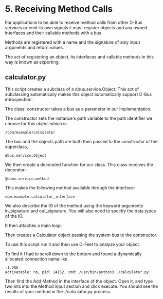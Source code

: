 # 5. Receiving Method Calls
For applications to be able to receive method calls from other D-Bus services or emit its own signals it must register objects and any owned interfaces and their callable methods with a bus.

Methods are registered with a name and the signature of amy input arguments and return values.

The act of registering an object, its interfaces and callable methods in this way is known as exporting.

## calculator.py

This script creates a subclass of a dbus.service.Object. This act of subclassing automatically makes this object automatically support D-Bus introspection.

The class' constructor takes a bus as a parameter in our implementation.

The constructor sets the instance's path variable to the path identifier we choose for this object which is:

    /com/example/calculator
The bus and the objects path are both then passed to the constructor of the superclass,

    dbus.service.Object
We then create a decorated function for our class. This class receives the decorator:

    @dbus.service.method
This makes the following method available through the interface:

    com.example.calculator_interface
We also describe the IO of the method using the keyword arguments in_signature and out_signature. You will also need to specify the data types of the IO.

It then attaches a main loop.

Then creates a Calculator object passing the system bus to the constructor.

To use this script run it and then use D-Feet to analyze your object. 

To find it I had to scroll down to the bottom and found a dynamically allocated connection name like

    :1.258
    activatable: no, pid: 14152, cmd: /usr/bin/python3 ./calculator.py

Then find the Add Method in the interface of the object.
Open it, and type two ints into the Method input section and click execute. You should see the results of your method in the ./calculator.py process.